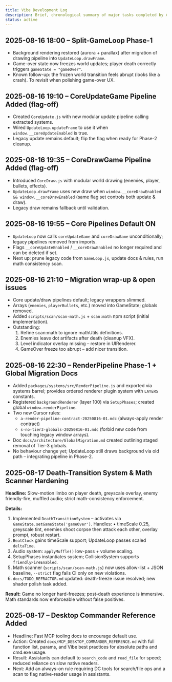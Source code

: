 ```yaml
---
title: Vibe Development Log
description: Brief, chronological summary of major tasks completed by AI assistants so other assistants can catch up fast.
status: active
---
```


## 2025-08-16 18:00 – Split-GameLoop Phase-1

- Background rendering restored (aurora + parallax) after migration of drawing pipeline into `UpdateLoop.drawFrame`.
- Game-over state now freezes world updates; player death correctly triggers `gameState = "gameOver"`.
- Known follow-up: the frozen world transition feels abrupt (looks like a crash). To revisit when polishing game-over UX.

## 2025-08-16 19:10 – CoreUpdateGame Pipeline Added (flag-off)

- Created `CoreUpdate.js` with new modular update pipeline calling extracted systems.
- Wired `UpdateLoop.updateFrame` to use it when `window.__coreUpdateEnabled` is true.
- Legacy update remains default; flip the flag when ready for Phase-2 cleanup.

## 2025-08-16 19:35 – CoreDrawGame Pipeline Added (flag-off)

- Introduced `CoreDraw.js` with modular world drawing (enemies, player, bullets, effects).
- `UpdateLoop.drawFrame` uses new draw when `window.__coreDrawEnabled && window.__coreDrawEnabled` (same flag set controls both update & draw).
- Legacy draw remains fallback until validation.

## 2025-08-16 19:55 – Core Pipelines Default ON

- `UpdateLoop` now calls `coreUpdateGame` and `coreDrawGame` unconditionally; legacy pipelines removed from imports.
- Flags `__coreUpdateEnabled` / `__coreDrawEnabled` no longer required and can be deleted if set.
- Next up: prune legacy code from `GameLoop.js`, update docs & rules, run math consistency scan.

## 2025-08-16 21:10 – Migration wrap-up & open issues

- Core update/draw pipelines default; legacy wrappers slimmed.
- Arrays (`enemies`, `playerBullets`, etc.) moved into GameState; globals removed.
- Added `scripts/scan/scan-math.js` + `scan:math` npm script (initial implementation).
- Outstanding:
  1. Refine scan:math to ignore mathUtils definitions.
  2. Enemies leave dot artifacts after death (cleanup VFX).
  3. Level indicator overlay missing – restore in UIRenderer.
  4. GameOver freeze too abrupt – add nicer transition.

## 2025-08-16 22:30 – RenderPipeline Phase-1 + Global Migration Docs

- Added `packages/systems/src/RenderPipeline.js` and exported via systems barrel; provides ordered renderer plugin system with `LAYERS` constants.
- Registered `backgroundRenderer` (layer 100) via `SetupPhases`; created global `window.renderPipeline`.
- Two new Cursor rules:
  - `a-render-pipeline-contract-20250816-01.mdc` (always-apply render contract)
  - `s-no-tier3-globals-20250816-01.mdc` (forbid new code from touching legacy window arrays).
- Doc `docs/architecture/GlobalMigration.md` created outlining staged removal of Tier-3 globals.
- No behaviour change yet; UpdateLoop still draws background via old path – integrating pipeline in Phase-2.
## 2025-08-17  Death-Transition System & Math Scanner Hardening

**Headline:** Slow-motion limbo on player death, greyscale overlay, enemy friendly-fire, muffled audio; strict math-consistency enforcement.

**Details:**
1. Implemented `DeathTransitionSystem` – activates via `GameState.setGameState('gameOver')`. Handles:
   • timeScale 0.25, greyscale tint, enemies shoot corpse then attack each other, overlay prompt, robust restart.
2. `BeatClock` gains timeScale support; UpdateLoop passes scaled `deltaTime`.
3. Audio system: `applyMuffle()` low-pass + volume scaling.
4. SetupPhases instantiates system; CollisionSystem supports `friendlyFireEnabled`.
5. Math scanner (`scripts/scan/scan-math.js`) now uses allow-list + JSON baseline, `--strict` flag fails CI only on new violations.
6. `docs/TODO_REFRACTOR.md` updated: death-freeze issue resolved; new shader polish task added.

**Result:** Game no longer hard-freezes; post-death experience is immersive. Math standards now enforceable without false positives.

## 2025-08-17  – Desktop Commander Reference Added

- Headline: Fast MCP tooling docs to encourage default use.
- Action: Created `docs/MCP_DESKTOP_COMMANDER_REFERENCE.md` with full function list, params, and Vibe best practices for absolute paths and cmd.exe usage.
- Result: Assistants can default to `search_code` and `read_file` for speed; reduced reliance on slow native readers.
- Next: Add an always-on rule requiring DC tools for search/file ops and a scan to flag native-reader usage in assistants.
